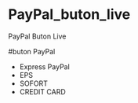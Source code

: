 # PayPal_buton_live
PayPal Buton Live


#buton PayPal
- Express PayPal
- EPS
- SOFORT
- CREDIT CARD
